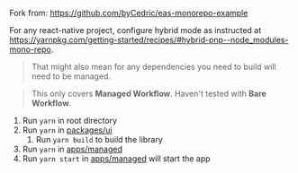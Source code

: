 Fork from: https://github.com/byCedric/eas-monorepo-example

For any react-native project, configure hybrid mode as instructed at https://yarnpkg.com/getting-started/recipes/#hybrid-pnp--node_modules-mono-repo.

> That might also mean for any dependencies you need to build will need to be managed.

> This only covers **Managed Workflow**. Haven't tested with **Bare Workflow**.

1. Run `yarn` in root directory
2. Run `yarn` in [packages/ui](packages/ui)
   1. Run `yarn build` to build the library
3. Run `yarn` in [apps/managed](apps/managed)
4. Run `yarn start` in [apps/managed](apps/managed) will start the app